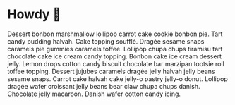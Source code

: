 # Howdy 🦄

Dessert bonbon marshmallow lollipop carrot cake cookie bonbon pie. Tart candy pudding halvah. Cake topping soufflé. Dragée sesame snaps caramels pie gummies caramels toffee. Lollipop chupa chups tiramisu tart chocolate cake ice cream candy topping. Bonbon cake ice cream dessert jelly. Lemon drops cotton candy biscuit chocolate bar marzipan tootsie roll toffee topping. Dessert jujubes caramels dragée jelly halvah jelly beans sesame snaps. Carrot cake halvah cake jelly-o pastry jelly-o donut. Lollipop dragée wafer croissant jelly beans bear claw chupa chups danish. Chocolate jelly macaroon. Danish wafer cotton candy icing.
